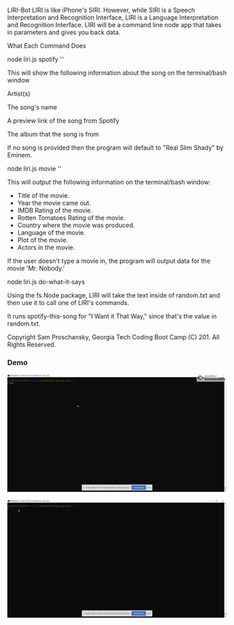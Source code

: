 LIRI-Bot
LIRI is like iPhone's SIRI. However, while SIRI is a Speech Interpretation and Recognition Interface, LIRI is a Language Interpretation and Recognition Interface. LIRI will be a command line node app that takes in parameters and gives you back data.

What Each Command Does

node liri.js spotify '<song name here>'

This will show the following information about the song on the terminal/bash window

Artist(s)

The song's name

A preview link of the song from Spotify

The album that the song is from

If no song is provided then the program will default to "Real Slim Shady" by Eminem.

node liri.js movie '<movie name here>'

This will output the following information on the terminal/bash window:

  * Title of the movie.
  * Year the movie came out.
  * IMDB Rating of the movie.
  * Rotten Tomatoes Rating of the movie.
  * Country where the movie was produced.
  * Language of the movie.
  * Plot of the movie.
  * Actors in the movie.

If the user doesn't type a movie in, the program will output data for the movie 'Mr. Nobody.'

node liri.js do-what-it-says

Using the fs Node package, LIRI will take the text inside of random.txt and then use it to call one of LIRI's commands.

It runs spotify-this-song for "I Want it That Way," since that's the value in random.txt.

Copyright
Sam Proschansky, Georgia Tech Coding Boot Camp (C) 201. All Rights Reserved.

### Demo

![spotify](./images/liri-bot.gif)

![movies](./images/movie.gif)

